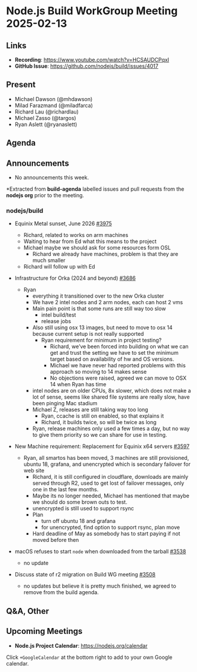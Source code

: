 # Node.js  Build WorkGroup Meeting 2025-02-13

## Links

* **Recording**:  <https://www.youtube.com/watch?v=HCSAUDCPqxI>
* **GitHub Issue**: <https://github.com/nodejs/build/issues/4017>

## Present

* Michael Dawson (@mhdawson)
* Milad Farazmand (@miladfarca)
* Richard Lau (@richardlau)
* Michael Zasso (@targos)
* Ryan Aslett (@ryanaslett)

## Agenda

## Announcements

* No announcements this week.

*Extracted from **build-agenda** labelled issues and pull requests from the **nodejs org** prior to the meeting.

### nodejs/build

* Equinix Metal sunset, June 2026 [#3975](https://github.com/nodejs/build/issues/3975)
  * Richard, related to works on arm machines
  * Waiting to hear from Ed what this means to the project
  * Michael maybe we should ask for some resources form OSL
    * Richard we already have machines, problem is that they are much smaller
  * Richard will follow up with Ed

* Infrastructure for Orka (2024 and beyond) [#3686](https://github.com/nodejs/build/issues/3686)
  * Ryan
    * everything it transitioned over to the new Orka cluster
    * We have 2 intel nodes and 2 arm nodes, each can host 2 vms
    * Main pain point is that some runs are still way too slow
      * intel build/test
      * release jobs
    * Also still using osx 13 images, but need to move to osx 14 because current setup is not
      really supported
      * Ryan requirement for minimum in project testing?
        * Richard, we’ve been forced into building on what we can get and trust the setting we
          have to set the minimum target based on availability of hw and OS versions.
        * Michael we have never had reported problems with this approach so moving to 14 makes
          sense
        * No objections were raised, agreed we can move to OSX 14 when Ryan has time
    * intel nodes are on older CPUs, 8x slower, which does not make a lot of sense, seems like
      shared file systems are really slow, have been pinging Mac stadium
    * Michael Z, releases are still taking way too long
      * Ryan, ccache is still on enabled, so that explains it
      * Richard, it builds twice, so will be twice as long
    * Ryan, release machines only used a few times a day, but no way to give them priority so we
      can share for use in testing.

* New Machine requirement: Replacement for Equinix x64 servers [#3597](https://github.com/nodejs/build/issues/3597)
  * Ryan, all smartos has been moved, 3 machines are still provisioned, ubuntu 18, grafana,
    and unencrypted which is secondary failover for web site
    * Richard, it is still configured in cloudflare, downloads are mainly served through R2, used to
      get lost of failover messages, only one in the last few months.
    * Maybe its no longer needed, Michael has mentioned that maybe we should do some brown
      outs to test.
    * unencrypted is still used to support rsync
    * Plan
      * turn off ubuntu 18 and grafana
      * for unencrypted, find option to support rsync, plan move
    * Hard deadline of May as somebody has to start paying if not moved before then

* macOS refuses to start `node` when downloaded from the tarball [#3538](https://github.com/nodejs/build/issues/3538)
  * no update

* Discuss state of r2 migration on Build WG meeting [#3508](https://github.com/nodejs/build/issues/3508)
  * no updates but believe it is pretty much finished, we agreed to remove from the build agenda.

## Q&A, Other

## Upcoming Meetings

* **Node.js Project Calendar**: <https://nodejs.org/calendar>

Click `+GoogleCalendar` at the bottom right to add to your own Google calendar.
